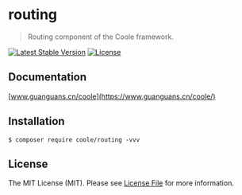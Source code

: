 # routing

> Routing component of the Coole framework.

[![Latest Stable Version](https://poser.pugx.org/coole/routing/v)](//packagist.org/packages/coole/routing)
[![License](https://poser.pugx.org/coole/routing/license)](//packagist.org/packages/coole/routing)

## Documentation

[www.guanguans.cn/coole](https://www.guanguans.cn/coole/)

## Installation

```shell script
$ composer require coole/routing -vvv
```

## License

The MIT License (MIT). Please see [License File](LICENSE) for more information.